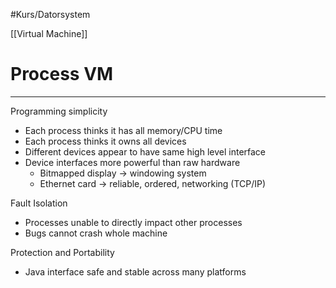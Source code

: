 #Kurs/Datorsystem 

[[Virtual Machine]]
# Process VM
***

Programming simplicity  
- Each process thinks it has all memory/CPU time  
- Each process thinks it owns all devices  
- Different devices appear to have same high level interface  
- Device interfaces more powerful than raw hardware  
	- Bitmapped display -> windowing system  
	- Ethernet card -> reliable, ordered, networking (TCP/IP)  

Fault Isolation  
- Processes unable to directly impact other processes  
- Bugs cannot crash whole machine  

Protection and Portability  
- Java interface safe and stable across many platforms